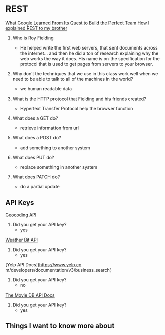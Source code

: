 # REST
[What Google Learned From Its Quest to Build the Perfect Team](https://www.google.com/amp/mobile.nytimes.com/2016/02/28/magazine/what-google-learned-from-its-quest-to-build-the-perfect-team.amp.html)
[How I explained REST to my brother](https://gist.github.com/brookr/5977550)
1. Who is Roy Fielding
    -  He helped write the first web servers, that sent documents across the internet… and then he did a ton of research explaining why the web works the way it does. His name is on the specification for the protocol that is used to get pages from servers to your browser.

2. Why don’t the techniques that we use in this class work well when we need to be able to talk to all of the machines in the world?
    - we human readable data 

3. What is the HTTP protocol that Fielding and his friends created?
    - Hypertext Transfer Protocol help the browser function

4. What does a GET do?
    - retrieve information from url

5. What does a POST do?
    -  add something to another system

6. What does PUT do?
    - replace something in another system

7. What does PATCH do?
    - do a partial update

## API Keys

[Geocoding API](https://locationiq.com/)
1. Did you get your API key?
    - yes

[Weather Bit API](https://www.weatherbit.io/)
1. Did you get your API key?
    - yes
    
[Yelp API Docs](https://www.yelp.co
m/developers/documentation/v3/business_search)
1. Did you get your API key?
    - no
    
[The Movie DB API Docs](https://developers.themoviedb.org/3/getting-started/introduction)
1. Did you get your API key?
    - yes
    
## Things I want to know more about
